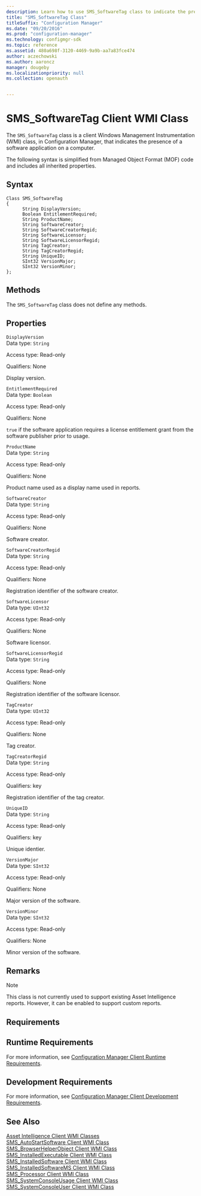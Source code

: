 ```yaml
---
description: Learn how to use SMS_SoftwareTag class to indicate the presence of a software application on a computer. 
title: "SMS_SoftwareTag Class"
titleSuffix: "Configuration Manager"
ms.date: "09/20/2016"
ms.prod: "configuration-manager"
ms.technology: configmgr-sdk
ms.topic: reference
ms.assetid: 480a698f-3120-4469-9a9b-aa7a83fce474
author: aczechowski
ms.author: aaroncz
manager: dougeby
ms.localizationpriority: null
ms.collection: openauth


---
```

# SMS_SoftwareTag Client WMI Class
The `SMS_SoftwareTag` class is a client Windows Management Instrumentation (WMI) class, in Configuration Manager, that indicates the presence of a software application on a computer.  

 The following syntax is simplified from Managed Object Format (MOF) code and includes all inherited properties.  

## Syntax  

```  
Class SMS_SoftwareTag  
{  
      String DisplayVersion;  
      Boolean EntitlementRequired;  
      String ProductName;  
      String SoftwareCreator;  
      String SoftwareCreatorRegid;  
      String SoftwareLicensor;  
      String SoftwareLicensorRegid;  
      String TagCreator;  
      String TagCreatorRegid;  
      String UniqueID;  
      SInt32 VersionMajor;  
      SInt32 VersionMinor;  
};  
```  

## Methods  
 The `SMS_SoftwareTag` class does not define any methods.  

## Properties  
 `DisplayVersion`  
 Data type: `String`  

 Access type: Read-only  

 Qualifiers: None  

 Display version.  

 `EntitlementRequired`  
 Data type: `Boolean`  

 Access type: Read-only  

 Qualifiers: None  

 `true` if the software application requires a license entitlement grant from the software publisher prior to usage.  

 `ProductName`  
 Data type: `String`  

 Access type: Read-only  

 Qualifiers: None  

 Product name used as a display name used in reports.  

 `SoftwareCreator`  
 Data type: `String`  

 Access type: Read-only  

 Qualifiers: None  

 Software creator.  

 `SoftwareCreatorRegid`  
 Data type: `String`  

 Access type: Read-only  

 Qualifiers: None  

 Registration identifier of the software creator.  

 `SoftwareLicensor`  
 Data type: `UInt32`  

 Access type: Read-only  

 Qualifiers: None  

 Software licensor.  

 `SoftwareLicensorRegid`  
 Data type: `String`  

 Access type: Read-only  

 Qualifiers: None  

 Registration identifier of the software licensor.  

 `TagCreator`  
 Data type: `UInt32`  

 Access type: Read-only  

 Qualifiers: None  

 Tag creator.  

 `TagCreatorRegid`  
 Data type: `String`  

 Access type: Read-only  

 Qualifiers: key  

 Registration identifier of the tag creator.  

 `UniqueID`  
 Data type: `String`  

 Access type: Read-only  

 Qualifiers: key  

 Unique identier.  

 `VersionMajor`  
 Data type: `SInt32`  

 Access type: Read-only  

 Qualifiers: None  

 Major version of the software.  

 `VersionMinor`  
 Data type: `SInt32`  

 Access type: Read-only  

 Qualifiers: None  

 Minor version of the software.  

## Remarks  

> [!NOTE]
>  This class is not currently used to support existing Asset Intelligence reports. However, it can be enabled to support custom reports.  

## Requirements  

## Runtime Requirements  
 For more information, see [Configuration Manager Client Runtime Requirements](../../../../../develop/core/reqs/client-runtime-requirements.md).  

## Development Requirements  
 For more information, see [Configuration Manager Client Development Requirements](../../../../../develop/core/reqs/client-development-requirements.md).  

## See Also  
 [Asset Intelligence Client WMI Classes](../../../../../develop/reference/core/clients/client-classes/asset-intelligence-client-wmi-classes.md)   
 [SMS_AutoStartSoftware Client WMI Class](../../../../../develop/reference/core/clients/client-classes/sms_autostartsoftware-client-wmi-class.md)   
 [SMS_BrowserHelperObject Client WMI Class](../../../../../develop/reference/core/clients/client-classes/sms_browserhelperobject-client-wmi-class.md)   
 [SMS_InstalledExecutable Client WMI Class](../../../../../develop/reference/core/clients/client-classes/sms_installedexecutable-client-wmi-class.md)   
 [SMS_InstalledSoftware Client WMI Class](../../../../../develop/reference/core/clients/client-classes/sms_installedsoftware-client-wmi-class.md)   
 [SMS_InstalledSoftwareMS Client WMI Class](../../../../../develop/reference/core/clients/client-classes/sms_installedsoftwarems-client-wmi-class.md)   
 [SMS_Processor Client WMI Class](../../../../../develop/reference/core/clients/client-classes/sms_processor-client-wmi-class.md)   
 [SMS_SystemConsoleUsage Client WMI Class](../../../../../develop/reference/core/clients/client-classes/sms_systemconsoleusage-client-wmi-class.md)   
 [SMS_SystemConsoleUser Client WMI Class](../../../../../develop/reference/core/clients/client-classes/sms_systemconsoleuser-client-wmi-class.md)
